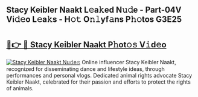 ## Stacy Keibler Naakt L𝚎a𝚔ed N𝚞𝚍e - Part-04V Vi𝚍𝚎o L𝚎a𝚔s - H𝚘𝚝 O𝚗𝚕yf𝚊ns P𝚑𝚘tos G3E25

# <h2><a href="http://kfdb31.oniu.top/?m=Stacy+Keibler+Naakt">🔗👉 🔴 Stacy Keibler Naakt P𝚑ot𝚘𝚜 V𝚒d𝚎o</a></h2>

[![Stacy Keibler Naakt Nu𝚍e𝚜](https://i.imgur.com/0qMVB7G.gif)](http://kfdb31.oniu.top/?m=Stacy+Keibler+Naakt)
Online influencer Stacy Keibler Naakt, recognized for disseminating dance and lifestyle ideas, through performances and personal vlogs. Dedicated animal rights advocate Stacy Keibler Naakt, celebrated for their passion and efforts to protect the rights of animals.  
